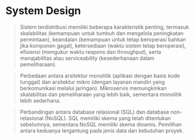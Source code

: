 # System Design

> Sistem terdistribusi memiliki beberapa karakteristik penting, termasuk skalabilitas (kemampuan untuk tumbuh dan mengelola peningkatan permintaan), keandalan (kemampuan untuk tetap beroperasi bahkan jika komponen gagal), ketersediaan (waktu sistem tetap beroperasi), efisiensi (mengukur waktu respons dan throughput), serta manajabilitas atau serviceability (kesederhanaan dalam pemeliharaan).

> Perbedaan antara arsitektur monolitik (aplikasi dengan basis kode tunggal) dan arsitektur mikro (dengan layanan mandiri yang berkomunikasi melalui jaringan). Mikroservis memungkinkan skalabilitas dan pemeliharaan yang lebih baik, sementara monolitik lebih sederhana.

> Perbandingan antara database relasional (SQL) dan database non-relasional (NoSQL). SQL memiliki skema yang telah ditentukan sebelumnya, sementara NoSQL memiliki skema dinamis. Pemilihan antara keduanya tergantung pada jenis data dan kebutuhan proyek.